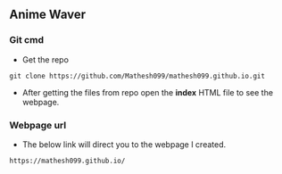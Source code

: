 ## Anime Waver

### Git cmd

- Get the repo

``` 
git clone https://github.com/Mathesh099/mathesh099.github.io.git
```

- After getting the files from repo open the **index** HTML file to see the webpage.

### Webpage url

- The below link will direct you to the webpage I created.

```
https://mathesh099.github.io/
```
